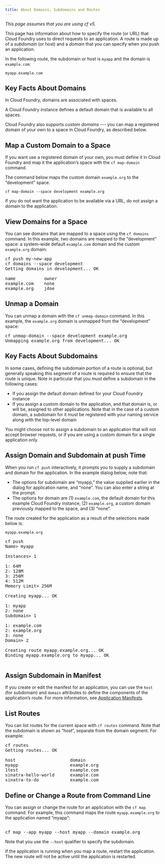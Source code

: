 ```yaml
---
title: About Domains, Subdomains and Routes
---
```

_This page assumes that you are using cf v5._

This page has information about how to specify the route (or URL) that Cloud Foundry uses to direct requests to an application. A route is made up of a _subdomain_ (or host) and a _domain_ that you can specify when you push an application.

In the following route, the subdomain or host is `myapp` and the domain is `example.com`:

`myapp.example.com`

## <a id='domains'></a>Key Facts About Domains ##

In Cloud Foundry, domains are associated with spaces.

A Cloud Foundry instance defines a default domain that is available to all spaces.

Cloud Foundry also supports _custom domains_ --- you can map a registered domain of your own to a space in Cloud Foundry, as described below.

## <a id='map-domain'></a>Map a Custom Domain to a Space ##

If you want use a registered domain of your own, you must define it in Cloud Foundry and map it the application’s space with the `cf map-domain` command.

The command below maps the custom domain `example.org`  to the “development” space.

`cf map-domain --space development example.org`

If you do not want the application to be available via a URL, do not assign a domain to the application.

## <a id='view-domains'></a>View Domains for a Space ##

You can see domains that are mapped to a space using the `cf domains` command. In this example, two domains are mapped to the “development” space:  a system-wide default `example.com` domain and the custom `example.org` domain:

<pre class="terminal">
cf push my-new-app
cf domains --space development
Getting domains in development... OK

name           owner
example.com    none
example.org    jdoe
</pre>



## <a id='unmap-domain'></a>Unmap a Domain ##
You can unmap a domain with the `cf unmap-domain` command.  In this example, the `example.org` domain is unmapped from the “development” space:

<pre class="terminal">
cf unmap-domain --space development example.org
Unmapping example.org from development... OK
</pre>

## <a id='subdomain'></a>Key Facts About Subdomains ##

In some cases, defining the subdomain portion of a route is optional, but generally speaking this segment of a route is required to ensure that the route is unique. Note in particular that you _must_ define a subdomain in the following cases:

- If you assign the default domain defined for your Cloud Foundry instance
- If you assign a custom domain to the application, and that domain is, or will be, assigned to other applications. Note that in the case of a custom domain, a subdomain for it must be registered with your naming service along with the top-level domain

You might choose not to assign a subdomain to an application that will not accept browser requests, or if you are using a custom domain for a single application only.

## <a id='assign-at-push'></a>Assign Domain and Subdomain at push Time ##

When you run `cf push` interactively, it prompts you to supply a subdomain and domain for the application. In the example dialog below, note that:

- The options for subdomain are “myapp,” the value supplied earlier in the dialog for application name, and “none”. You can also enter a string at the prompt.
- The options for domain are (1) `example.com`, the default domain for this example Cloud Foundry instance, (2) `example.org`, a custom domain previously mapped to the space, and (3) “none”.

The route created for the application as a result of the selections made below is:

`myapp.example.org`

<pre class="terminal">
cf push
Name> myapp

Instances> 1

1: 64M
2: 128M
3: 256M
4: 512M
Memory Limit> 256M

Creating myapp... OK

1: myapp
2: none
Subdomain> 1

1: example.com
2: example.org
3: none
Domain> 2

Creating route myapp.example.org... OK
Binding myapp.example.org to myapp... OK

</pre>


## <a id='assign-in-manifest'></a>Assign Subdomain in Manifest ##

If you create or edit the manifest for an application, you can use the `host` (for subdomain) and `domain` attributes to define the components of the application’s route. For more information, see [Application Manifests](../deploy-apps/manifest.html).

## <a id='list-routes'></a>List Routes ##

You can list routes for the current space with `cf routes` command.  Note that the subdomain is shown as “host”, separate from the domain segment. For example:
<pre class="terminal">
cf routes
Getting routes... OK

host                     domain
myapp                    example.org
1test                    example.com
sinatra-hello-world      example.com
sinatra-to-do            example.com
</pre>

## <a id='define-route'></a>Define or Change a Route from Command Line
You can assign or change the route for an application with the `cf map` command. For example, this command maps the route  `myapp.example.org` to the application named “myapp”:
<pre class="terminal">

cf map --app myapp --host myapp --domain example.org
</pre>

Note that you use the `--host` qualifier to specify the subdomain.

If the application is running when you map a route, restart the application. The new route will not be active until the application is restarted.

